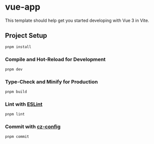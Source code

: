 # vue-app

This template should help get you started developing with Vue 3 in Vite.

## Project Setup

```sh
pnpm install
```

### Compile and Hot-Reload for Development

```sh
pnpm dev
```

### Type-Check and Minify for Production

```sh
pnpm build
```

### Lint with [ESLint](https://eslint.org/)

```sh
pnpm lint
```

### Commit with [cz-config](https://github.com/leoforfree/cz-customizable/)

```sh
pnpm commit
```
